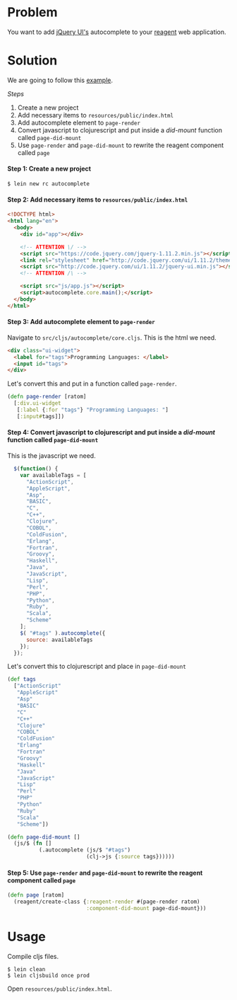# Problem

You want to add [jQuery UI's](http://jqueryui.com/) autocomplete to your [reagent](https://github.com/reagent-project/reagent) web application.

# Solution

We are going to follow this [example](http://jqueryui.com/autocomplete/).

*Steps*

1. Create a new project
2. Add necessary items to `resources/public/index.html`
3. Add autocomplete element to `page-render`
4. Convert javascript to clojurescript and put inside a *did-mount* function called `page-did-mount`
5. Use `page-render` and `page-did-mount` to rewrite the reagent component called `page`

#### Step 1: Create a new project

```
$ lein new rc autocomplete
```

#### Step 2: Add necessary items to `resources/public/index.html`

```html
<!DOCTYPE html>
<html lang="en">
  <body>
    <div id="app"></div>

    <!-- ATTENTION \/ -->
    <script src="https://code.jquery.com/jquery-1.11.2.min.js"></script>
    <link rel="stylesheet" href="http://code.jquery.com/ui/1.11.2/themes/smoothness/jquery-ui.min.css">
    <script src="http://code.jquery.com/ui/1.11.2/jquery-ui.min.js"></script>
    <!-- ATTENTION /\ -->

    <script src="js/app.js"></script>
    <script>autocomplete.core.main();</script>
  </body>
</html>
```

#### Step 3: Add autocomplete element to `page-render`

Navigate to `src/cljs/autocomplete/core.cljs`. This is the html we need.

```html
<div class="ui-widget">
  <label for="tags">Programming Languages: </label>
  <input id="tags">
</div>
```

Let's convert this and put in a function called `page-render`.

```clojure
(defn page-render [ratom]
  [:div.ui-widget
   [:label {:for "tags"} "Programming Languages: "]
   [:input#tags]])
```

#### Step 4: Convert javascript to clojurescript and put inside a *did-mount* function called `page-did-mount`

This is the javascript we need.

```javascript
  $(function() {
    var availableTags = [
      "ActionScript",
      "AppleScript",
      "Asp",
      "BASIC",
      "C",
      "C++",
      "Clojure",
      "COBOL",
      "ColdFusion",
      "Erlang",
      "Fortran",
      "Groovy",
      "Haskell",
      "Java",
      "JavaScript",
      "Lisp",
      "Perl",
      "PHP",
      "Python",
      "Ruby",
      "Scala",
      "Scheme"
    ];
    $( "#tags" ).autocomplete({
      source: availableTags
    });
  });
```

Let's convert this to clojurescript and place in `page-did-mount`

```clojure
(def tags 
  ["ActionScript"
   "AppleScript"
   "Asp"
   "BASIC"
   "C"
   "C++"
   "Clojure"
   "COBOL"
   "ColdFusion"
   "Erlang"
   "Fortran"
   "Groovy"
   "Haskell"
   "Java"
   "JavaScript"
   "Lisp"
   "Perl"
   "PHP"
   "Python"
   "Ruby"
   "Scala"
   "Scheme"])

(defn page-did-mount []
  (js/$ (fn []
          (.autocomplete (js/$ "#tags") 
                         (clj->js {:source tags})))))
```

#### Step 5: Use `page-render` and `page-did-mount` to rewrite the reagent component called `page`

```clojure
(defn page [ratom]
  (reagent/create-class {:reagent-render #(page-render ratom)
                         :component-did-mount page-did-mount}))
```

# Usage

Compile cljs files.

```
$ lein clean
$ lein cljsbuild once prod
```

Open `resources/public/index.html`.
